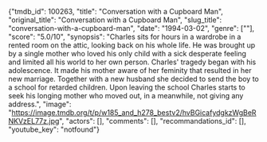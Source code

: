 {"tmdb_id": 100263, "title": "Conversation with a Cupboard Man", "original_title": "Conversation with a Cupboard Man", "slug_title": "conversation-with-a-cupboard-man", "date": "1994-03-02", "genre": [""], "score": "5.0/10", "synopsis": "Charles sits for hours in a wardrobe in a rented room on the attic, looking back on his whole life. He was brought up by a single mother who loved his only child with a sick desperate feeling and limited all his world to her own person. Charles' tragedy began with his adolescence. It made his mother aware of her feminity that resulted in her new marriage. Together with a new husband she decided to send the boy to a school for retarded children. Upon leaving the school Charles starts to seek his longing mother who moved out, in a meanwhile, not giving any address.", "image": "https://image.tmdb.org/t/p/w185_and_h278_bestv2/hvBGicafydgkzWgBeRNKVzEL77z.jpg", "actors": [], "comments": [], "recommandations_id": [], "youtube_key": "notfound"}